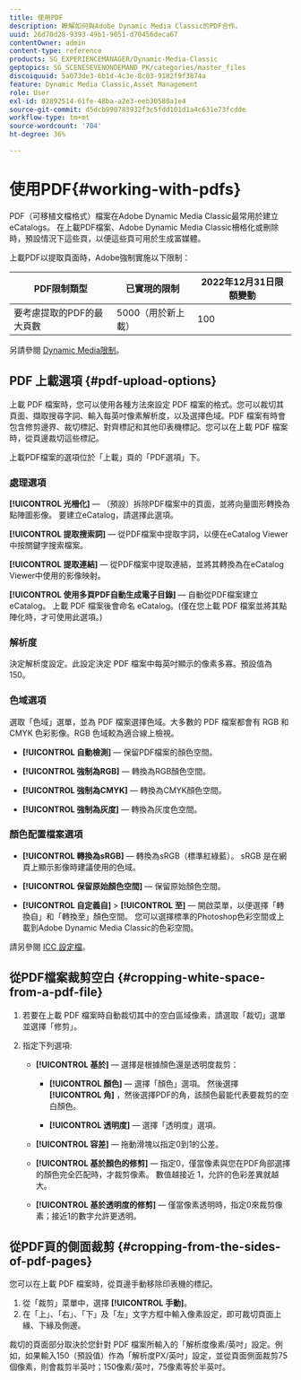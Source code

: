 ```yaml
---
title: 使用PDF
description: 瞭解如何與Adobe Dynamic Media Classic的PDF合作。
uuid: 26d70d28-9393-49b1-9051-d70456deca67
contentOwner: admin
content-type: reference
products: SG_EXPERIENCEMANAGER/Dynamic-Media-Classic
geptopics: SG_SCENESEVENONDEMAND_PK/categories/master_files
discoiquuid: 5a073de3-6b1d-4c3e-8c03-9182f9f3874a
feature: Dynamic Media Classic,Asset Management
role: User
exl-id: 02892514-61fe-48ba-a2e3-eeb30580a1e4
source-git-commit: d5dcb990783932f3c5fdd101d1a4c631e73fcdde
workflow-type: tm+mt
source-wordcount: '704'
ht-degree: 36%

---
```


# 使用PDF{#working-with-pdfs}

PDF（可移植文檔格式）檔案在Adobe Dynamic Media Classic最常用於建立eCatalogs。 在上載PDF檔案、Adobe Dynamic Media Classic柵格化或刪除時，預設情況下這些頁，以便這些頁可用於生成富媒體。

上載PDF以提取頁面時，Adobe強制實施以下限制：

| PDF限制類型 | 已實現的限制 | 2022年12月31日限額變動 |
| --- | --- | --- |
| 要考慮提取的PDF的最大頁數 | 5000（用於新上載） | 100 |

另請參閱 [Dynamic Media限制](/help/limitations.md)。

## PDF 上載選項 {#pdf-upload-options}

上載 PDF 檔案時，您可以使用各種方法來設定 PDF 檔案的格式。您可以裁切其頁面、擷取搜尋字詞、輸入每英吋像素解析度，以及選擇色域。PDF 檔案有時會包含修剪邊界、裁切標記、對齊標記和其他印表機標記。您可以在上載 PDF 檔案時，從頁邊裁切這些標記。

上載PDF檔案的選項位於「上載」頁的「PDF選項」下。

### 處理選項

**[!UICONTROL 光柵化]**  — （預設）拆除PDF檔案中的頁面，並將向量圖形轉換為點陣圖影像。 要建立eCatalog，請選擇此選項。

**[!UICONTROL 提取搜索詞]**  — 從PDF檔案中提取字詞，以便在eCatalog Viewer中按關鍵字搜索檔案。

**[!UICONTROL 提取連結]**  — 從PDF檔案中提取連結，並將其轉換為在eCatalog Viewer中使用的影像映射。

**[!UICONTROL 使用多頁PDF自動生成電子目錄]**  — 自動從PDF檔案建立eCatalog。 上載 PDF 檔案後會命名 eCatalog。(僅在您上載 PDF 檔案並將其點陣化時，才可使用此選項。)

### 解析度

決定解析度設定。此設定決定 PDF 檔案中每英吋顯示的像素多寡。預設值為 150。

### 色域選項

選取「色域」選單，並為 PDF 檔案選擇色域。大多數的 PDF 檔案都會有 RGB 和 CMYK 色彩影像。RGB 色域較為適合線上檢視。

* **[!UICONTROL 自動檢測]**  — 保留PDF檔案的顏色空間。

* **[!UICONTROL 強制為RGB]**  — 轉換為RGB顏色空間。

* **[!UICONTROL 強制為CMYK]**  — 轉換為CMYK顏色空間。

* **[!UICONTROL 強制為灰度]**  — 轉換為灰度色空間。

### 顏色配置檔案選項

* **[!UICONTROL 轉換為sRGB]**  — 轉換為sRGB（標準紅綠藍）。 sRGB 是在網頁上顯示影像時建議使用的色域。

* **[!UICONTROL 保留原始顏色空間]**  — 保留原始顏色空間。

* **[!UICONTROL 自定義自]** > **[!UICONTROL 至]**  — 開啟菜單，以便選擇「轉換自」和「轉換至」顏色空間。 您可以選擇標準的Photoshop色彩空間或上載到Adobe Dynamic Media Classic的色彩空間。

請另參閱 [ICC 設定檔](/help/icc-profiles.md#icc_profiles)。

## 從PDF檔案裁剪空白 {#cropping-white-space-from-a-pdf-file}

1. 若要在上載 PDF 檔案時自動裁切其中的空白區域像素，請選取「裁切」選單並選擇「修剪」。
1. 指定下列選項:

   * **[!UICONTROL 基於]**  — 選擇是根據顏色還是透明度裁剪：

      * **[!UICONTROL 顏色]**  — 選擇「顏色」選項。 然後選擇 **[!UICONTROL 角]** ，然後選擇PDF的角，該顏色最能代表要裁剪的空白顏色。

      * **[!UICONTROL 透明度]**  — 選擇「透明度」選項。
   * **[!UICONTROL 容差]**  — 拖動滑塊以指定0到1的公差。

   * **[!UICONTROL 基於顏色的修剪]**  — 指定0，僅當像素與您在PDF角部選擇的顏色完全匹配時，才裁剪像素。 數值越接近 1，允許的色彩差異就越大。

   * **[!UICONTROL 基於透明度的修剪]**  — 僅當像素透明時，指定0來裁剪像素；接近1的數字允許更透明。


## 從PDF頁的側面裁剪 {#cropping-from-the-sides-of-pdf-pages}

您可以在上載 PDF 檔案時，從頁邊手動移除印表機的標記。

1. 從「裁剪」菜單中，選擇 **[!UICONTROL 手動]**。
1. 在「上」、「右」、「下」及「左」文字方框中輸入像素設定，即可裁切頁面上緣、下緣及側邊。

裁切的頁面部分取決於您針對 PDF 檔案所輸入的「解析度像素/英吋」設定。例如，如果輸入150（預設值）作為「解析度PX/英吋」設定，並從頁面側面裁剪75個像素，則會裁剪半英吋；150像素/英吋，75像素等於半英吋。
